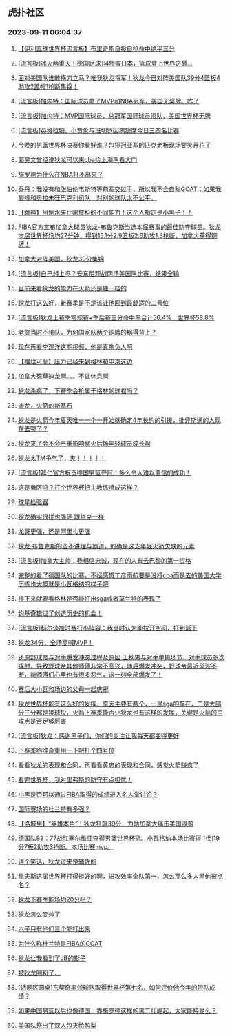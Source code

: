 ## 虎扑社区 
### 2023-09-11 06:04:37

1. [【伊利篮球世界杯流言板】布里奇斯自投自抢命中绝平三分](https://bbs.hupu.com/62058724.html)

2. [[流言板]冰火两重天！德国足球1:4惨败日本，篮球登上世界之巅...](https://bbs.hupu.com/62063134.html)

3. [面对美国队谁敢横刀立马？唯我狄龙将军！狄龙今日对阵美国队39分4篮板4助攻2盖帽1抢断集锦！](https://bbs.hupu.com/62059813.html)

4. [[流言板]加内特：国际球员拿了MVP和NBA冠军，美国无奖牌、咋了](https://bbs.hupu.com/62064270.html)

5. [[流言板]加内特：MVP国际球员，总冠军国际球员带队，美国世界杯无牌](https://bbs.hupu.com/62062402.html)

6. [[流言板]英格拉姆、小贾伦与班切罗因病缺席今日三四名比赛](https://bbs.hupu.com/62057102.html)

7. [今晚的男篮世界杯决赛你看好谁？包揽冠亚军的匹克老板现场要笑开花了](https://bbs.hupu.com/62057917.html)

8. [郭昊文曾经说狄龙可以来cba给上海队看大门](https://bbs.hupu.com/62063477.html)

9. [施罗德为什么在NBA打不出来？](https://bbs.hupu.com/62063070.html)

10. [乔丹：我没有和张伯伦韦斯特等前辈交过手，所以我不会自称GOAT；如果我巅峰和奥拉朱旺巴克利组队，对别的球队太不公平。](https://bbs.hupu.com/62056662.html)

11. [【舞神】用倒水来比喻詹科的不同能力！这个人指定是小黑子！！](https://bbs.hupu.com/62055982.html)

12. [FIBA官方宣布加拿大球员狄龙-布鲁克斯当选本届赛事的最佳防守球员。狄龙本届世界杯场均27分钟，得到15.1分2.9篮板2.6助攻1.3抢断，加拿大获得铜牌！](https://bbs.hupu.com/62064133.html)

13. [加拿大对阵美国，狄龙39分集锦](https://bbs.hupu.com/62059703.html)

14. [[流言板]自己想上吗？安东尼观战两场美国队比赛，结果全输](https://bbs.hupu.com/62061118.html)

15. [目前来看狄龙的能力在火箭还是独一档的](https://bbs.hupu.com/62059232.html)

16. [狄龙打这么好，新赛季是不是该让他回到最舒适的二号位](https://bbs.hupu.com/62060055.html)

17. [[流言板]狄龙上赛季常规赛+季后赛三分命中率合计56.4%，世界杯58.8%](https://bbs.hupu.com/62060616.html)

18. [老詹当时不带队，为何国家队两个铜牌的锅得背上？](https://bbs.hupu.com/62061765.html)

19. [现在再看李观洋这期视频，他是真欺负人啊](https://bbs.hupu.com/62062284.html)

20. [【摆烂可耻】压力已经来到格林和申京这边](https://bbs.hupu.com/62060113.html)

21. [加拿大死草迪龙啊。。。不让休息啊](https://bbs.hupu.com/62058840.html)

22. [狄龙杀疯了，下赛季会抢属于格林的球权吗？](https://bbs.hupu.com/62058190.html)

23. [迪龙，火箭的新基石](https://bbs.hupu.com/62058744.html)

24. [狄龙是火箭今年夏天唯一一个一开始就确定4年长约的引援，批评斯通的人现在去哪了？](https://bbs.hupu.com/62058060.html)

25. [狄龙来了会不会严重影响窝火后场年轻球员成长啊](https://bbs.hupu.com/62058429.html)

26. [狄龙太TM争气了，爽！！！！！](https://bbs.hupu.com/62059243.html)

27. [[流言板]拜仁官方祝贺德国男篮夺冠：多么令人难以置信的成功！](https://bbs.hupu.com/62063113.html)

28. [这是勇区吗？打个世界杯把主教练喷成这样？](https://bbs.hupu.com/62064350.html)

29. [球星检验器](https://bbs.hupu.com/62060753.html)

30. [狄龙确实很拼也强硬 跟塔克一样](https://bbs.hupu.com/62058875.html)

31. [龙哥更强，还是阿里扎更强](https://bbs.hupu.com/62058670.html)

32. [狄龙·布鲁克斯的蛮不讲理与霸道，的确是这支年轻火箭欠缺的元素](https://bbs.hupu.com/62058476.html)

33. [[流言板]加拿大主帅：我相信忠诚，现在的人有去巴黎的第一资格](https://bbs.hupu.com/62060672.html)

34. [完整的看了德国队的比赛，不经感慨丁彦雨航要是没打cba而是去的美国大学历练也大概就是小瓦格纳的样子吧](https://bbs.hupu.com/62064425.html)

35. [接下来就要看格林是否能打出sga或者莫兰特的表现了](https://bbs.hupu.com/62059734.html)

36. [约基奇错过了创造历史的机会！](https://bbs.hupu.com/62062814.html)

37. [[流言板]科尔谈加时赛打小阵容：我当时认为能拉开空间，打到篮下](https://bbs.hupu.com/62060951.html)

38. [狄龙34分，全场高喊MVP！](https://bbs.hupu.com/62058691.html)

39. [还原野球帝与对手爆发冲突过程及原因 王秋男与对手单挑环节，对手球员多次挥肘，导致野球帝其他师傅非常不高兴，随后爆发冲突，野球帝最近风波不断，新师傅们心里也有很多怨气，这一刻全部爆发了！](https://bbs.hupu.com/62062179.html)

40. [赛后大小瓦和场边的父母一起庆祝](https://bbs.hupu.com/62064392.html)

41. [狄龙世界杯能有这么好的发挥，原因主要有两个，一是sga的存在，二是大部分三分都是接球投，火箭下赛季能否让狄龙也有这样的发挥，关键是火箭的主攻点是否足够厉害](https://bbs.hupu.com/62060850.html)

42. [[流言板]狄龙：感谢黑子们，你们的关注让我每天都变得更好](https://bbs.hupu.com/62060939.html)

43. [下赛季约维奇重用一下吧打个四号位](https://bbs.hupu.com/62061934.html)

44. [看看狄龙的表现和合同，再看看黄忠的表现和合同，感觉火箭赚疯了](https://bbs.hupu.com/62059735.html)

45. [看完世界杯，我对里弗斯的防守有点担忧！](https://bbs.hupu.com/62059322.html)

46. [小黑是否可以通过FIBA取得的成绩进入名人堂讨论？](https://bbs.hupu.com/62064091.html)

47. [国际赛场的杜兰特有多强？](https://bbs.hupu.com/62063562.html)

48. [【洛城里】“英雄本色”！狄龙狂飙39分，力助加拿大痛击美国混剪](https://bbs.hupu.com/62060912.html)

49. [德国队83：77战胜塞尔维亚夺得男篮世界杯冠。小瓦格纳本场比赛得中到19分7板2助攻3抢断。本场比赛mvp。](https://bbs.hupu.com/62063003.html)

50. [讲个笑话，狄龙过来是辅佐的](https://bbs.hupu.com/62058002.html)

51. [里夫斯这届世界杯打得挺好的啊，进攻效率全队第一，怎么那么多人黑他被点名？](https://bbs.hupu.com/62059990.html)

52. [狄龙下赛季能场均20分吗？](https://bbs.hupu.com/62059452.html)

53. [狄龙怎么变帅了](https://bbs.hupu.com/62059398.html)

54. [六子只有他们三个能打出来](https://bbs.hupu.com/62060909.html)

55. [为什么称杜兰特是FIBA的GOAT](https://bbs.hupu.com/62063570.html)

56. [狄龙让我看到了JB的影子](https://bbs.hupu.com/62061323.html)

57. [被狄龙圈粉了，](https://bbs.hupu.com/62061754.html)

58. [[话题区圆桌]东契奇率领球队取得世界杯第七名，如何评价他今年的带队成绩？](https://bbs.hupu.com/62055083.html)

59. [如果中国男篮以后也像德国，靠施罗德这样的黑二代崛起，大家能接受么？](https://bbs.hupu.com/62062878.html)

60. [美国队祭出了双人包夹给鸭梨](https://bbs.hupu.com/62059436.html)

